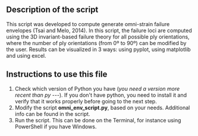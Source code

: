 ## Description of the script

This script was developed to compute generate omni-strain failure envelopes (Tsai and Melo, 2014).
In this script, the failure loci are computed using the 3D invariant-based failure theory for all possible ply orientations, where the number of ply orientations (from 0º to 90º) can be modified by the user.
Results can be visualized in 3 ways: using pyplot, using matplotlib and using excel.

## Instructions to use this file

1. Check which version of Python you have (*you need a version more recent than py ---*). If you don't have python, you need to install it and verify that it works properly before going to the next step.
2. Modify the script **omni_env_script.py**, based on your needs. Additional info can be found in the script.
3. Run the script. This can be done on the Terminal, for instance using PowerShell if you have Windows. 